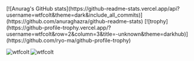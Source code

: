 <p>[![Anurag's GitHub stats](https://github-readme-stats.vercel.app/api?username=wtfcolt&theme=dark&include_all_commits)](https://github.com/anuraghazra/github-readme-stats)
[![trophy](https://github-profile-trophy.vercel.app/?username=wtfcolt&row=2&column=3&title=-unknown&theme=darkhub)](https://github.com/ryo-ma/github-profile-trophy)</p>

<p><img align="left" src="https://github-readme-stats.vercel.app/api/top-langs?username=wtfcolt&show_icons=true&locale=en&layout=compact" alt="wtfcolt" />
<img align="center" src="https://github-readme-streak-stats.herokuapp.com/?user=wtfcolt&" alt="wtfcolt" /></p>
